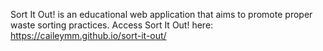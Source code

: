 Sort It Out! is an educational web application that aims to promote proper waste sorting practices.
Access Sort It Out! here: https://caileymm.github.io/sort-it-out/
